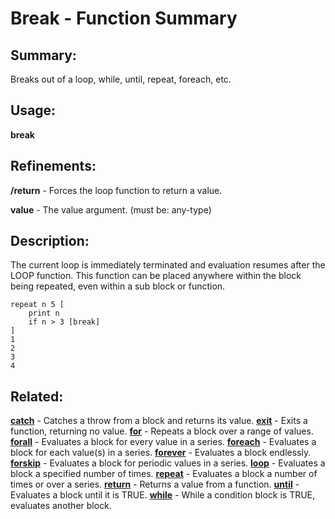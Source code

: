 # Break - Function Summary

## Summary:

Breaks out of a loop, while, until, repeat, foreach, etc.

## Usage:

**break**

## Refinements:

**/return** - Forces the loop function to return a value.

**value** - The value argument. (must be: any-type)

## Description:

The current loop is immediately terminated and evaluation resumes after the LOOP function. This function can be placed anywhere within the block being repeated, even within a sub block or function.

```
repeat n 5 [
	print n
	if n > 3 [break]
]
1
2
3
4
```

## Related:

[**catch**](http://www.rebol.com/docs/words/wcatch.html) - Catches a throw from a block and returns its value.
[**exit**](http://www.rebol.com/docs/words/wexit.html) - Exits a function, returning no value.
[**for**](http://www.rebol.com/docs/words/wfor.html) - Repeats a block over a range of values.
[**forall**](http://www.rebol.com/docs/words/wforall.html) - Evaluates a block for every value in a series.
[**foreach**](http://www.rebol.com/docs/words/wforeach.html) - Evaluates a block for each value(s) in a series.
[**forever**](http://www.rebol.com/docs/words/wforever.html) - Evaluates a block endlessly.
[**forskip**](http://www.rebol.com/docs/words/wforskip.html) - Evaluates a block for periodic values in a series.
[**loop**](http://www.rebol.com/docs/words/wloop.html) - Evaluates a block a specified number of times.
[**repeat**](http://www.rebol.com/docs/words/wrepeat.html) - Evaluates a block a number of times or over a series.
[**return**](http://www.rebol.com/docs/words/wreturn.html) - Returns a value from a function.
[**until**](http://www.rebol.com/docs/words/wuntil.html) - Evaluates a block until it is TRUE. 
[**while**](http://www.rebol.com/docs/words/wwhile.html) - While a condition block is TRUE, evaluates another block.
